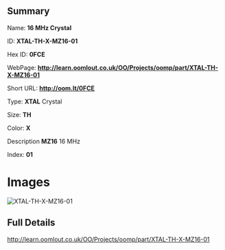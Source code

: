 

## Summary
 
Name: __16 MHz Crystal__

ID: __XTAL-TH-X-MZ16-01__

Hex ID: __0FCE__

WebPage: __http://learn.oomlout.co.uk/OO/Projects/oomp/part/XTAL-TH-X-MZ16-01__

Short URL: __http://oom.lt/0FCE__


Type: __XTAL__ Crystal 

Size: __TH__  

Color: __X__  

Description __MZ16__ 16 MHz 

Index: __01__


 # Images
![XTAL-TH-X-MZ16-01](http://oomlout.com/oomp-gen/parts/XTAL-TH-X-MZ16-01/XTAL-TH-X-MZ16-01_420.jpg)



 ## Full Details

 http://learn.oomlout.co.uk/OO/Projects/oomp/part/XTAL-TH-X-MZ16-01














